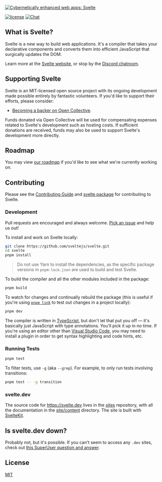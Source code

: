 [![Cybernetically enhanced web apps: Svelte](https://sveltejs.github.io/assets/banner.png)](https://svelte.dev)

[![license](https://img.shields.io/npm/l/svelte.svg)](LICENSE.md) [![Chat](https://img.shields.io/discord/457912077277855764?label=chat&logo=discord)](https://svelte.dev/chat)

## What is Svelte?

Svelte is a new way to build web applications. It's a compiler that takes your declarative components and converts them into efficient JavaScript that surgically updates the DOM.

Learn more at the [Svelte website](https://svelte.dev), or stop by the [Discord chatroom](https://svelte.dev/chat).

## Supporting Svelte

Svelte is an MIT-licensed open source project with its ongoing development made possible entirely by fantastic volunteers. If you'd like to support their efforts, please consider:

- [Becoming a backer on Open Collective](https://opencollective.com/svelte).

Funds donated via Open Collective will be used for compensating expenses related to Svelte's development such as hosting costs. If sufficient donations are received, funds may also be used to support Svelte's development more directly.

## Roadmap

You may view [our roadmap](https://svelte.dev/roadmap) if you'd like to see what we're currently working on.

## Contributing

Please see the [Contributing Guide](CONTRIBUTING.md) and [svelte package](packages/svelte) for contributing to Svelte.

### Development

Pull requests are encouraged and always welcome. [Pick an issue](https://github.com/sveltejs/svelte/issues?q=is%3Aissue+is%3Aopen+sort%3Aupdated-desc) and help us out!

To install and work on Svelte locally:

```bash
git clone https://github.com/sveltejs/svelte.git
cd svelte
pnpm install
```

> Do not use Yarn to install the dependencies, as the specific package versions in `pnpm-lock.json` are used to build and test Svelte.

To build the compiler and all the other modules included in the package:

```bash
pnpm build
```

To watch for changes and continually rebuild the package (this is useful if you're using [`pnpm link`](https://pnpm.io/cli/link) to test out changes in a project locally):

```bash
pnpm dev
```

The compiler is written in [TypeScript](https://www.typescriptlang.org/), but don't let that put you off — it's basically just JavaScript with type annotations. You'll pick it up in no time. If you're using an editor other than [Visual Studio Code](https://code.visualstudio.com/), you may need to install a plugin in order to get syntax highlighting and code hints, etc.


### Running Tests

```bash
pnpm test
```

To filter tests, use `-g` (aka `--grep`). For example, to only run tests involving transitions:

```bash
pnpm test -- -g transition
```

### svelte.dev

The source code for https://svelte.dev lives in the [sites](https://github.com/sveltejs/sites) repository, with all the documentation in the [site/content](site/content) directory. The site is built with [SvelteKit](https://kit.svelte.dev).

## Is svelte.dev down?

Probably not, but it's possible. If you can't seem to access any `.dev` sites, check out [this SuperUser question and answer](https://superuser.com/q/1413402).

## License

[MIT](LICENSE.md)
